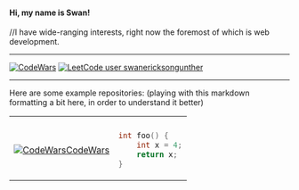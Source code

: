 #### Hi, my name is Swan!

<!-- $${\color{black}Hi, \space the \space name \space is \space \color{purple}Swan!}$$ -->

//I have wide-ranging interests, right now the foremost of which is web development.
***
 [![CodeWars](https://www.codewars.com/users/TSEG/badges/micro)](https://www.codewars.com/users/TSEG/) [![LeetCode user swanericksongunther](https://img.shields.io/badge/dynamic/json?style=flat-square&labelColor=black&color=%23ffa116&label=Solved&query=solvedOverTotal&url=https%3A%2F%2Fleetcode-badge.vercel.app%2Fapi%2Fusers%2Fswanericksongunther&logo=leetcode&logoColor=yellow)](https://leetcode.com/swanericksongunther/)
***
<!-- [![Codewars](https://img.shields.io/badge/Codewars-B1361E?style=for-the-badge&logo=codewars&logoColor=grey)](https://www.codewars.com/users/TSEG/) -->




<!-- $${\color{red}Red}$$ 	$${\color{red}Red}$$
$${\color{green}Green}$$ 	$${\color{green}Green}$$
$${\color{lightgreen}Light \space Green}$$ 	$${\color{lightgreen}Light \space Green}$$
$${\color{blue}Blue}$$ 	$${\color{blue}Blue}$$
$${\color{lightblue}Light \space Blue}$$ 	$${\color{lightblue}Light \space Blue}$$
$${\color{black}Black}$$ 	$${\color{black}Black}$$
$${\color{white}White}$$ 	$${\color{white}White}$$
$${\color{red}Welcome \space \color{lightblue}To \space \color{orange}Stackoverflow}$$
-->



<!--
```diff
- text in red
+ text in green
! text in orange
# text in gray
@@ text in purple (and bold)@@
```
-->

Here are some example repositories:
(playing with this markdown formatting a bit here, in order to understand it better)


<table>
<tr>
<th> </th>
<th> </th>
</tr>
<tr>
<td>

 [![CodeWars](https://www.codewars.com/users/TSEG/badges/micro)CodeWars](https://www.codewars.com/users/TSEG/)


</td>
<td>

```c++
int foo() { 
    int x = 4;
    return x;
}
```

</td>
</tr>
</table>

<!--
**GhostWheat/GhostWheat** is a ✨ _special_ ✨ repository because its `README.md` (this file) appears on your GitHub profile.

Here are some ideas to get you started:

- 🔭 I’m currently working on ...
- 🌱 I’m currently learning ...
- 👯 I’m looking to collaborate on ...
- 🤔 I’m looking for help with ...
- 💬 Ask me about ...
- 📫 How to reach me: ...
- 😄 Pronouns: ...
- ⚡ Fun fact: ...
-->
